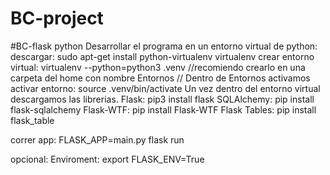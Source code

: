 # BC-project
#BC-flask python
Desarrollar el programa en un entorno virtual de python:
descargar: sudo apt-get install python-virtualenv virtualenv
crear entorno virtual: virtualenv --python=python3 .venv //recomiendo crearlo en una carpeta del home con nombre Entornos
// Dentro de Entornos activamos 
activar entorno: source .venv/bin/activate
Un vez dentro del entorno virtual descargamos las librerias.
Flask: pip3 install flask
SQLAlchemy: pip install flask-sqlalchemy
Flask-WTF: pip install Flask-WTF
Flask Tables: pip install flask_table

correr app: FLASK_APP=main.py flask run

opcional: Enviroment: export FLASK_ENV=True  
